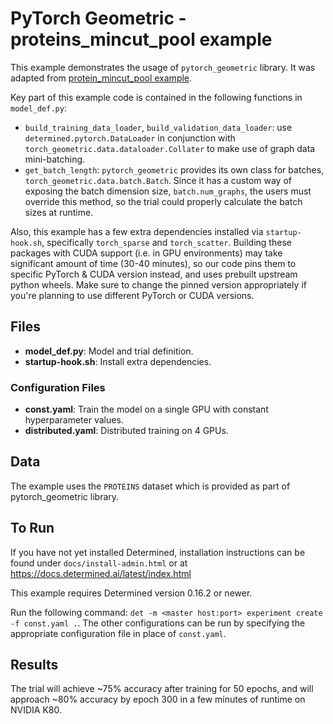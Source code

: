 # PyTorch Geometric - proteins_mincut_pool example

This example demonstrates the usage of `pytorch_geometric` library. It was adapted from
[protein_mincut_pool example](https://github.com/rusty1s/pytorch_geometric/blob/master/examples/proteins_mincut_pool.py).

Key part of this example code is contained in the following functions in `model_def.py`:
- `build_training_data_loader`, `build_validation_data_loader`:
  use `determined.pytorch.DataLoader` in conjunction with `torch_geometric.data.dataloader.Collater`
  to make use of graph data mini-batching.
- `get_batch_length`: `pytorch_geometric` provides its own class for batches,
  `torch_geometric.data.batch.Batch`. Since it has a custom way of exposing the batch dimension size,
  `batch.num_graphs`, the users must override this method, so the trial could properly calculate
  the batch sizes at runtime.

Also, this example has a few extra dependencies installed via `startup-hook.sh`,
specifically `torch_sparse` and `torch_scatter`.
Building these packages with CUDA support (i.e. in GPU environments) may take
significant amount of time (30-40 minutes), so our code pins them to specific
PyTorch & CUDA version instead, and uses prebuilt upstream python wheels.
Make sure to change the pinned version appropriately if you're planning to use
different PyTorch or CUDA versions.

## Files
* **model_def.py**: Model and trial definition.
* **startup-hook.sh**: Install extra dependencies.

### Configuration Files
* **const.yaml**: Train the model on a single GPU with constant hyperparameter values.
* **distributed.yaml**: Distributed training on 4 GPUs.

## Data
The example uses the `PROTEINS` dataset which is provided as part of pytorch_geometric library.

## To Run
If you have not yet installed Determined, installation instructions can be found
under `docs/install-admin.html` or at https://docs.determined.ai/latest/index.html

This example requires Determined version 0.16.2 or newer.

Run the following command: `det -m <master host:port> experiment create -f
const.yaml .`. The other configurations can be run by specifying the appropriate
configuration file in place of `const.yaml`.

## Results
The trial will achieve ~75% accuracy after training for 50 epochs, and will approach ~80% accuracy
by epoch 300 in a few minutes of runtime on NVIDIA K80.
